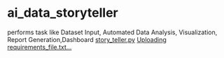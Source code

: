 # ai_data_storyteller
performs task like Dataset Input, Automated Data Analysis, Visualization, Report Generation,Dashboard
[story_teller.py](https://github.com/user-attachments/files/22517812/story_teller.py)
[Uploading requirements_file.txt…]()
